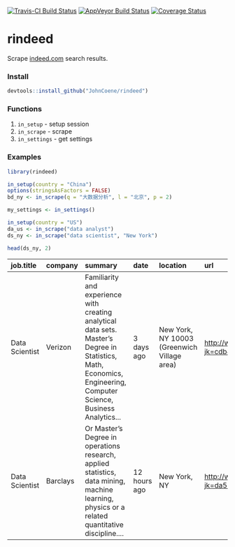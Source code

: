 [![Travis-CI Build Status](https://travis-ci.org/JohnCoene/rindeed.svg?branch=master)](https://travis-ci.org/JohnCoene/rindeed)
[![AppVeyor Build Status](https://ci.appveyor.com/api/projects/status/github/JohnCoene/rindeed?branch=master&svg=true)](https://ci.appveyor.com/project/JohnCoene/rindeed)
[![Coverage Status](https://img.shields.io/coveralls/JohnCoene/rindeed.svg)](https://coveralls.io/r/JohnCoene/rindeed?branch=master)

rindeed
=======

Scrape [indeed.com](www.indeed.com) search results.

### Install

``` r
devtools::install_github("JohnCoene/rindeed")
```

### Functions

1.  `in_setup` - setup session
2.  `in_scrape` - scrape
3.  `in_settings` - get settings

### Examples

``` r
library(rindeed)

in_setup(country = "China")
options(stringsAsFactors = FALSE)
bd_ny <- in_scrape(q = "大数据分析", l = "北京", p = 2)

my_settings <- in_settings()

in_setup(country = "US")
da_us <- in_scrape("data analyst")
ds_ny <- in_scrape("data scientist", "New York")

head(ds_ny, 2)
```

| job.title      | company  | summary                                                                                                                                                             | date         | location                                    | url                                                                       |
|:---------------|:---------|:--------------------------------------------------------------------------------------------------------------------------------------------------------------------|:-------------|:--------------------------------------------|:--------------------------------------------------------------------------|
| Data Scientist | Verizon  | Familiarity and experience with creating analytical data sets. Master’s Degree in Statistics, Math, Economics, Engineering, Computer Science, Business Analytics... | 3 days ago   | New York, NY 10003 (Greenwich Village area) | <http://www.indeed.com/rc/clk?jk=cdb4ec912f0a7ad7&fccid=f7029f63fe5c906e> |
| Data Scientist | Barclays | Or Master’s Degree in operations research, applied statistics, data mining, machine learning, physics or a related quantitative discipline....                      | 12 hours ago | New York, NY                                | <http://www.indeed.com/rc/clk?jk=da51764d46d036c7&fccid=057abf3fd357e717> |
